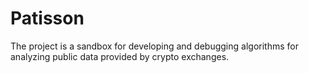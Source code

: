 # Patisson

The project is a sandbox for developing and debugging algorithms for analyzing public data provided by crypto exchanges.
